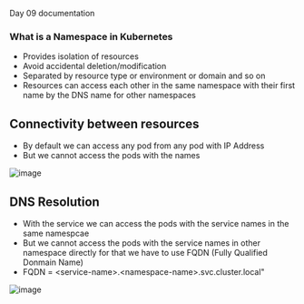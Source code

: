 Day 09 documentation

### What is a Namespace in Kubernetes

- Provides isolation of resources
- Avoid accidental deletion/modification
- Separated by resource type or environment or domain and so on
- Resources can access each other in the same namespace with their first name by the DNS name for other namespaces

## Connectivity between resources

- By default we can access any pod from any pod with IP Address
- But we cannot access the pods with the names

![image](https://github.com/user-attachments/assets/3d95a595-2355-4fee-b1fd-95595558398a)

## DNS Resolution

- With the service we can access the pods with the service names in the same namespcae
- But we cannot access the pods with the service names in other namespace directly for that we have to use FQDN (Fully Qualified Donmain Name)
- FQDN = \<service-name>.\<namespace-name>.svc.cluster.local"

![image](https://github.com/user-attachments/assets/48a45bd9-9fef-4ed7-9c50-c3e03ab8c087)
